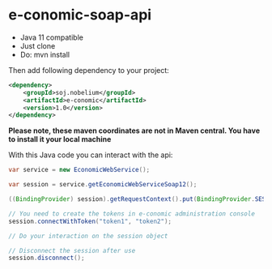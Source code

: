 # e-conomic-soap-api

* Java 11 compatible
* Just clone
* Do: mvn install


Then add following dependency to your project:
```xml
<dependency>
    <groupId>soj.nobelium</groupId>
    <artifactId>e-conomic</artifactId>
    <version>1.0</version>
</dependency>
```

**Please note, these maven coordinates are not in Maven central. You have to install it your local machine**

With this Java code you can interact with the api:
```java
var service = new EconomicWebService();

var session = service.getEconomicWebServiceSoap12();

((BindingProvider) session).getRequestContext().put(BindingProvider.SESSION_MAINTAIN_PROPERTY, true);

// You need to create the tokens in e-conomic administration console 
session.connectWithToken("token1", "token2");

// Do your interaction on the session object

// Disconnect the session after use
session.disconnect();

```
